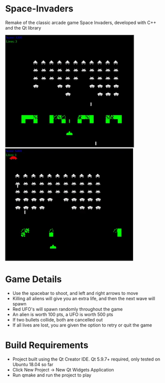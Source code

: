 # Space-Invaders
Remake of the classic arcade game Space Invaders, developed with C++ and the Qt library

![demonstration gif1](https://github.com/ogibson123/Space-Invaders/blob/master/demo%20gifs/demo1.gif)
![demonstration gif2](https://github.com/ogibson123/Space-Invaders/blob/master/demo%20gifs/demo2.gif)

# Game Details
- Use the spacebar to shoot, and left and right arrows to move
- Killing all aliens will give you an extra life, and then the next wave will spawn
- Red UFO's will spawn randomly throughout the game
- An alien is worth 100 pts, a UFO is worth 500 pts
- If two bullets collide, both are cancelled out
- If all lives are lost, you are given the option to retry or quit the game

# Build Requirements
- Project built using the Qt Creator IDE. Qt 5.9.7+ required, only tested on Ubuntu 18.04 so far
- Click New Project -> New Qt Widgets Application
- Run qmake and run the project to play

